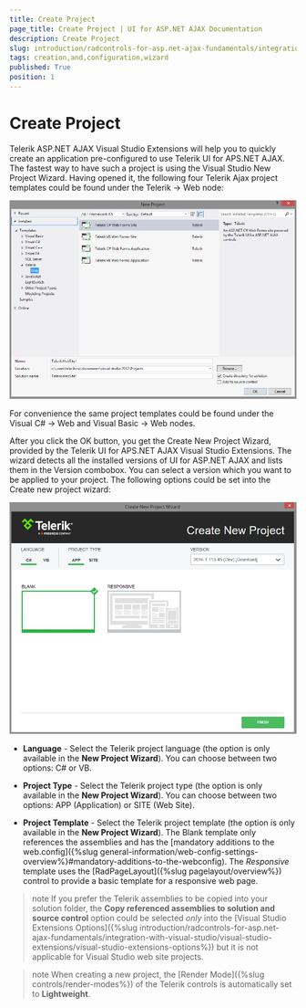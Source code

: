 ```yaml
---
title: Create Project
page_title: Create Project | UI for ASP.NET AJAX Documentation
description: Create Project
slug: introduction/radcontrols-for-asp.net-ajax-fundamentals/integration-with-visual-studio/visual-studio-extensions/creation-and-configuration-wizard
tags: creation,and,configuration,wizard
published: True
position: 1
---
```


# Create Project




Telerik ASP.NET AJAX Visual Studio Extensions will help you to quickly create an application pre-configured to use Telerik UI for APS.NET AJAX. The fastest way to have such a project is using the Visual Studio New Project Wizard. Having opened it, the following four Telerik Ajax project templates could be found under the Telerik -> Web node:

![introduction-vsx newproject 1](images/introduction-vsx_vs_newproject1.png)

For convenience the same project templates could be found under the Visual C# -> Web and Visual Basic -> Web nodes.

After you click the OK button, you get the Create New Project Wizard, provided by the Telerik UI for APS.NET AJAX Visual Studio Extensions. The wizard detects all the installed versions of UI for ASP.NET AJAX and lists them in the Version combobox. You can select a version which you want to be applied to your project. The following options could be set into the Create new project wizard: 

![introduction-vsx newproject 1](images/introduction-vsx_newproject1.png)

* **Language** - Select the Telerik project language (the option is only available in the **New Project Wizard**). You can choose between two options: C# or VB. 

* **Project Type** - Select the Telerik project type (the option is only available in the **New Project Wizard**). You can choose between two options: APP (Application) or SITE (Web Site).

* **Project Template** - Select the Telerik project template (the option is only available in the **New Project Wizard**). The Blank template only references the assemblies and has the [mandatory additions to the web.config]({%slug general-information/web-config-settings-overview%}#mandatory-additions-to-the-webconfig). The *Responsive* template uses the [RadPageLayout]({%slug pagelayout/overview%}) control to provide a basic template for a responsive web page.

>note If you prefer the Telerik assemblies to be copied into your solution folder, the **Copy referenced assemblies to solution and source control** option could be selected *only* into the [Visual Studio Extensions Options]({%slug introduction/radcontrols-for-asp.net-ajax-fundamentals/integration-with-visual-studio/visual-studio-extensions/visual-studio-extensions-options%}) but it is not applicable for Visual Studio web site projects.

>note When creating a new project, the [Render Mode]({%slug controls/render-modes%}) of the Telerik controls is automatically set to **Lightweight**.
